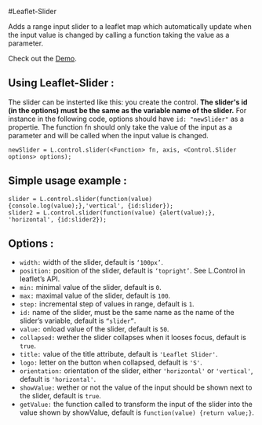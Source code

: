 #Leaflet-Slider

Adds a range input slider to a leaflet map which automatically update when the input value is changed by calling a function taking the value as a parameter.

Check out the [Demo](http://eclipse1979.github.io/leaflet.slider/example/leaflet-slider.html).

## Using Leaflet-Slider :

The slider can be insterted like this: you create the control. **The slider's id (in the options) must be the same as the variable name of the slider.** For instance in the following code, options should have `id: "newSlider"` as a propertie. The function fn should only take the value of the input as a parameter and will be called when the input value is changed.

    newSlider = L.control.slider(<Function> fn, axis, <Control.Slider options> options);


## Simple usage example :

    slider = L.control.slider(function(value) {console.log(value);},'vertical', {id:slider});
    slider2 = L.control.slider(function(value) {alert(value);}, 'horizontal', {id:slider2});



## Options :
* `width:` width of the slider, default is `‘100px’`.
* `position:` position of the slider, default is `‘topright’`. See L.Control in leaflet’s API.
* `min:` minimal value of the slider, default is `0`.
* `max:` maximal value of the slider, default is `100`.
* `step:` incremental step of values in range, default is `1`.
* `id:` name of the slider, must be the same name as the name of the slider’s variable, default is `“slider”`.
* `value:` onload value of the slider, default is `50`.
* `collapsed:` wether the slider collapses when it looses focus, default is `true`.
* `title:` value of the title attribute, default is `'Leaflet Slider'`.
* `logo:` letter on the button when collapsed, default is `'S'`.
* `orientation:` orientation of the slider, either `'horizontal'` or `'vertical'`, default is `'horizontal'`.
* `showValue:` wether or not the value of the input should be shown next to the slider, default is `true`.
* `getValue:` the function called to transform the input of the slider into the value shown by showValue, default is `function(value) {return value;}`.
